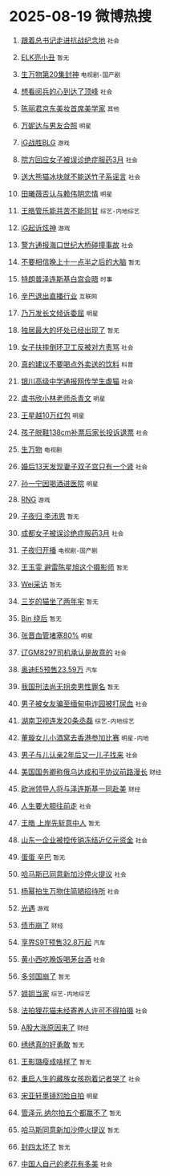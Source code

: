 # 2025-08-19 微博热搜 
1. [跟着总书记走进抗战纪念地](https://m.weibo.cn/search?containerid=100103type%3D1%26t%3D10%26q%3D%23%E8%B7%9F%E7%9D%80%E6%80%BB%E4%B9%A6%E8%AE%B0%E8%B5%B0%E8%BF%9B%E6%8A%97%E6%88%98%E7%BA%AA%E5%BF%B5%E5%9C%B0%23&stream_entry_id=51&isnewpage=1&extparam=seat%3D1%26pos%3D0%26cate%3D10103%26filter_type%3Drealtimehot%26stream_entry_id%3D51%26c_type%3D51%26q%3D%2523%25E8%25B7%259F%25E7%259D%2580%25E6%2580%25BB%25E4%25B9%25A6%25E8%25AE%25B0%25E8%25B5%25B0%25E8%25BF%259B%25E6%258A%2597%25E6%2588%2598%25E7%25BA%25AA%25E5%25BF%25B5%25E5%259C%25B0%2523%26dgr%3D0%26display_time%3D1755542502%26pre_seqid%3D175554250243892506174146) `社会` 

2. [ELK亮小丑](https://m.weibo.cn/search?containerid=100103type%3D1%26t%3D10%26q%3DELK%E4%BA%AE%E5%B0%8F%E4%B8%91&stream_entry_id=31&isnewpage=1&extparam=seat%3D1%26pos%3D0%26flag%3D0%26filter_type%3Drealtimehot%26c_type%3D31%26cate%3D5001%26lcate%3D5001%26band_rank%3D1%26stream_entry_id%3D31%26realpos%3D1%26q%3DELK%25E4%25BA%25AE%25E5%25B0%258F%25E4%25B8%2591%26dgr%3D0%26display_time%3D1755542502%26pre_seqid%3D175554250243892506174146) `暂无` 

3. [生万物第20集封神](https://m.weibo.cn/search?containerid=100103type%3D1%26t%3D10%26q%3D%23%E7%94%9F%E4%B8%87%E7%89%A9%E7%AC%AC20%E9%9B%86%E5%B0%81%E7%A5%9E%23&stream_entry_id=31&isnewpage=1&extparam=seat%3D1%26pos%3D1%26flag%3D0%26filter_type%3Drealtimehot%26c_type%3D31%26cate%3D5001%26lcate%3D5001%26band_rank%3D2%26stream_entry_id%3D31%26realpos%3D2%26q%3D%2523%25E7%2594%259F%25E4%25B8%2587%25E7%2589%25A9%25E7%25AC%25AC20%25E9%259B%2586%25E5%25B0%2581%25E7%25A5%259E%2523%26dgr%3D0%26display_time%3D1755542502%26pre_seqid%3D175554250243892506174146) `电视剧-国产剧` 

4. [想看阅兵的心到达了顶峰](https://m.weibo.cn/search?containerid=100103type%3D1%26t%3D10%26q%3D%23%E6%83%B3%E7%9C%8B%E9%98%85%E5%85%B5%E7%9A%84%E5%BF%83%E5%88%B0%E8%BE%BE%E4%BA%86%E9%A1%B6%E5%B3%B0%23&stream_entry_id=31&isnewpage=1&extparam=seat%3D1%26pos%3D2%26flag%3D0%26filter_type%3Drealtimehot%26c_type%3D31%26cate%3D5001%26lcate%3D5001%26band_rank%3D3%26stream_entry_id%3D31%26realpos%3D3%26q%3D%2523%25E6%2583%25B3%25E7%259C%258B%25E9%2598%2585%25E5%2585%25B5%25E7%259A%2584%25E5%25BF%2583%25E5%2588%25B0%25E8%25BE%25BE%25E4%25BA%2586%25E9%25A1%25B6%25E5%25B3%25B0%2523%26dgr%3D0%26display_time%3D1755542502%26pre_seqid%3D175554250243892506174146) `社会` 

5. [陈丽君京东美妆首席美学家](https://m.weibo.cn/search?containerid=100103type%3D1%26t%3D10%26q%3D%23%E9%99%88%E4%B8%BD%E5%90%9B%E4%BA%AC%E4%B8%9C%E7%BE%8E%E5%A6%86%E9%A6%96%E5%B8%AD%E7%BE%8E%E5%AD%A6%E5%AE%B6%23&stream_entry_id=31&isnewpage=1&extparam=seat%3D1%26pos%3D3%26band_rank%3D4%26filter_type%3Drealtimehot%26c_type%3D31%26cate%3D5001%26lcate%3D5001%26adid%3D297345%26is_ad_pos%3D1%26stream_entry_id%3D31%26topic_ad%3D1%26q%3D%2523%25E9%2599%2588%25E4%25B8%25BD%25E5%2590%259B%25E4%25BA%25AC%25E4%25B8%259C%25E7%25BE%258E%25E5%25A6%2586%25E9%25A6%2596%25E5%25B8%25AD%25E7%25BE%258E%25E5%25AD%25A6%25E5%25AE%25B6%2523%26dgr%3D0%26display_time%3D1755542502%26pre_seqid%3D175554250243892506174146) `其他` 

6. [万妮达与男友合照](https://m.weibo.cn/search?containerid=100103type%3D1%26t%3D10%26q%3D%23%E4%B8%87%E5%A6%AE%E8%BE%BE%E4%B8%8E%E7%94%B7%E5%8F%8B%E5%90%88%E7%85%A7%23&stream_entry_id=31&isnewpage=1&extparam=seat%3D1%26pos%3D4%26flag%3D2%26filter_type%3Drealtimehot%26c_type%3D31%26cate%3D5001%26lcate%3D5001%26band_rank%3D4%26stream_entry_id%3D31%26realpos%3D4%26q%3D%2523%25E4%25B8%2587%25E5%25A6%25AE%25E8%25BE%25BE%25E4%25B8%258E%25E7%2594%25B7%25E5%258F%258B%25E5%2590%2588%25E7%2585%25A7%2523%26dgr%3D0%26display_time%3D1755542502%26pre_seqid%3D175554250243892506174146) `明星` 

7. [iG战胜BLG](https://m.weibo.cn/search?containerid=100103type%3D1%26t%3D10%26q%3DiG%E6%88%98%E8%83%9CBLG&stream_entry_id=31&isnewpage=1&extparam=seat%3D1%26pos%3D5%26flag%3D0%26filter_type%3Drealtimehot%26c_type%3D31%26cate%3D5001%26lcate%3D5001%26band_rank%3D5%26stream_entry_id%3D31%26realpos%3D5%26q%3DiG%25E6%2588%2598%25E8%2583%259CBLG%26dgr%3D0%26display_time%3D1755542502%26pre_seqid%3D175554250243892506174146) `游戏` 

8. [院方回应女子被误诊绝症服药3月](https://m.weibo.cn/search?containerid=100103type%3D1%26t%3D10%26q%3D%23%E9%99%A2%E6%96%B9%E5%9B%9E%E5%BA%94%E5%A5%B3%E5%AD%90%E8%A2%AB%E8%AF%AF%E8%AF%8A%E7%BB%9D%E7%97%87%E6%9C%8D%E8%8D%AF3%E6%9C%88%23&stream_entry_id=31&isnewpage=1&extparam=seat%3D1%26pos%3D6%26flag%3D0%26filter_type%3Drealtimehot%26c_type%3D31%26cate%3D5001%26lcate%3D5001%26band_rank%3D6%26stream_entry_id%3D31%26realpos%3D6%26q%3D%2523%25E9%2599%25A2%25E6%2596%25B9%25E5%259B%259E%25E5%25BA%2594%25E5%25A5%25B3%25E5%25AD%2590%25E8%25A2%25AB%25E8%25AF%25AF%25E8%25AF%258A%25E7%25BB%259D%25E7%2597%2587%25E6%259C%258D%25E8%258D%25AF3%25E6%259C%2588%2523%26dgr%3D0%26display_time%3D1755542502%26pre_seqid%3D175554250243892506174146) `社会` 

9. [送大熊猫冰块就不能送竹子系谣言](https://m.weibo.cn/search?containerid=100103type%3D1%26t%3D10%26q%3D%23%E9%80%81%E5%A4%A7%E7%86%8A%E7%8C%AB%E5%86%B0%E5%9D%97%E5%B0%B1%E4%B8%8D%E8%83%BD%E9%80%81%E7%AB%B9%E5%AD%90%E7%B3%BB%E8%B0%A3%E8%A8%80%23&stream_entry_id=31&isnewpage=1&extparam=seat%3D1%26pos%3D7%26band_rank%3D7%26filter_type%3Drealtimehot%26is_ad_pos%3D1%26cate%3D5001%26lcate%3D5001%26c_type%3D31%26stream_entry_id%3D31%26adid%3D297312%26q%3D%2523%25E9%2580%2581%25E5%25A4%25A7%25E7%2586%258A%25E7%258C%25AB%25E5%2586%25B0%25E5%259D%2597%25E5%25B0%25B1%25E4%25B8%258D%25E8%2583%25BD%25E9%2580%2581%25E7%25AB%25B9%25E5%25AD%2590%25E7%25B3%25BB%25E8%25B0%25A3%25E8%25A8%2580%2523%26dgr%3D0%26display_time%3D1755542502%26pre_seqid%3D175554250243892506174146) `社会` 

10. [田曦薇否认与赖伟明恋情](https://m.weibo.cn/search?containerid=100103type%3D1%26t%3D10%26q%3D%23%E7%94%B0%E6%9B%A6%E8%96%87%E5%90%A6%E8%AE%A4%E4%B8%8E%E8%B5%96%E4%BC%9F%E6%98%8E%E6%81%8B%E6%83%85%23&stream_entry_id=31&isnewpage=1&extparam=seat%3D1%26pos%3D8%26flag%3D2%26filter_type%3Drealtimehot%26c_type%3D31%26cate%3D5001%26lcate%3D5001%26band_rank%3D7%26stream_entry_id%3D31%26realpos%3D7%26q%3D%2523%25E7%2594%25B0%25E6%259B%25A6%25E8%2596%2587%25E5%2590%25A6%25E8%25AE%25A4%25E4%25B8%258E%25E8%25B5%2596%25E4%25BC%259F%25E6%2598%258E%25E6%2581%258B%25E6%2583%2585%2523%26dgr%3D0%26display_time%3D1755542502%26pre_seqid%3D175554250243892506174146) `明星` 

11. [王皓管乐能共苦不能同甘](https://m.weibo.cn/search?containerid=100103type%3D1%26t%3D10%26q%3D%23%E7%8E%8B%E7%9A%93%E7%AE%A1%E4%B9%90%E8%83%BD%E5%85%B1%E8%8B%A6%E4%B8%8D%E8%83%BD%E5%90%8C%E7%94%98%23&stream_entry_id=31&isnewpage=1&extparam=seat%3D1%26pos%3D9%26flag%3D0%26filter_type%3Drealtimehot%26c_type%3D31%26cate%3D5001%26lcate%3D5001%26band_rank%3D8%26stream_entry_id%3D31%26realpos%3D8%26q%3D%2523%25E7%258E%258B%25E7%259A%2593%25E7%25AE%25A1%25E4%25B9%2590%25E8%2583%25BD%25E5%2585%25B1%25E8%258B%25A6%25E4%25B8%258D%25E8%2583%25BD%25E5%2590%258C%25E7%2594%2598%2523%26dgr%3D0%26display_time%3D1755542502%26pre_seqid%3D175554250243892506174146) `综艺-内地综艺` 

12. [iG起诉炫神](https://m.weibo.cn/search?containerid=100103type%3D1%26t%3D10%26q%3D%23iG%E8%B5%B7%E8%AF%89%E7%82%AB%E7%A5%9E%23&stream_entry_id=31&isnewpage=1&extparam=seat%3D1%26pos%3D10%26flag%3D0%26filter_type%3Drealtimehot%26c_type%3D31%26cate%3D5001%26lcate%3D5001%26band_rank%3D9%26stream_entry_id%3D31%26realpos%3D9%26q%3D%2523iG%25E8%25B5%25B7%25E8%25AF%2589%25E7%2582%25AB%25E7%25A5%259E%2523%26dgr%3D0%26display_time%3D1755542502%26pre_seqid%3D175554250243892506174146) `游戏` 

13. [警方通报海口世纪大桥碰撞事故](https://m.weibo.cn/search?containerid=100103type%3D1%26t%3D10%26q%3D%23%E8%AD%A6%E6%96%B9%E9%80%9A%E6%8A%A5%E6%B5%B7%E5%8F%A3%E4%B8%96%E7%BA%AA%E5%A4%A7%E6%A1%A5%E7%A2%B0%E6%92%9E%E4%BA%8B%E6%95%85%23&stream_entry_id=31&isnewpage=1&extparam=seat%3D1%26pos%3D11%26flag%3D0%26filter_type%3Drealtimehot%26c_type%3D31%26cate%3D5001%26lcate%3D5001%26band_rank%3D10%26stream_entry_id%3D31%26realpos%3D10%26q%3D%2523%25E8%25AD%25A6%25E6%2596%25B9%25E9%2580%259A%25E6%258A%25A5%25E6%25B5%25B7%25E5%258F%25A3%25E4%25B8%2596%25E7%25BA%25AA%25E5%25A4%25A7%25E6%25A1%25A5%25E7%25A2%25B0%25E6%2592%259E%25E4%25BA%258B%25E6%2595%2585%2523%26dgr%3D0%26display_time%3D1755542502%26pre_seqid%3D175554250243892506174146) `社会` 

14. [不要相信晚上十一点半之后的大脑](https://m.weibo.cn/search?containerid=100103type%3D1%26t%3D10%26q%3D%E4%B8%8D%E8%A6%81%E7%9B%B8%E4%BF%A1%E6%99%9A%E4%B8%8A%E5%8D%81%E4%B8%80%E7%82%B9%E5%8D%8A%E4%B9%8B%E5%90%8E%E7%9A%84%E5%A4%A7%E8%84%91&stream_entry_id=31&isnewpage=1&extparam=seat%3D1%26pos%3D12%26flag%3D1%26filter_type%3Drealtimehot%26c_type%3D31%26cate%3D5001%26lcate%3D5001%26band_rank%3D11%26stream_entry_id%3D31%26realpos%3D11%26q%3D%25E4%25B8%258D%25E8%25A6%2581%25E7%259B%25B8%25E4%25BF%25A1%25E6%2599%259A%25E4%25B8%258A%25E5%258D%2581%25E4%25B8%2580%25E7%2582%25B9%25E5%258D%258A%25E4%25B9%258B%25E5%2590%258E%25E7%259A%2584%25E5%25A4%25A7%25E8%2584%2591%26dgr%3D0%26display_time%3D1755542502%26pre_seqid%3D175554250243892506174146) `暂无` 

15. [特朗普泽连斯基白宫会晤](https://m.weibo.cn/search?containerid=100103type%3D1%26t%3D10%26q%3D%23%E7%89%B9%E6%9C%97%E6%99%AE%E6%B3%BD%E8%BF%9E%E6%96%AF%E5%9F%BA%E7%99%BD%E5%AE%AB%E4%BC%9A%E6%99%A4%23&stream_entry_id=31&isnewpage=1&extparam=seat%3D1%26pos%3D13%26flag%3D1%26filter_type%3Drealtimehot%26c_type%3D31%26cate%3D5001%26lcate%3D5001%26band_rank%3D12%26stream_entry_id%3D31%26realpos%3D12%26q%3D%2523%25E7%2589%25B9%25E6%259C%2597%25E6%2599%25AE%25E6%25B3%25BD%25E8%25BF%259E%25E6%2596%25AF%25E5%259F%25BA%25E7%2599%25BD%25E5%25AE%25AB%25E4%25BC%259A%25E6%2599%25A4%2523%26dgr%3D0%26display_time%3D1755542502%26pre_seqid%3D175554250243892506174146) `时事` 

16. [辛巴退出直播行业](https://m.weibo.cn/search?containerid=100103type%3D1%26t%3D10%26q%3D%23%E8%BE%9B%E5%B7%B4%E9%80%80%E5%87%BA%E7%9B%B4%E6%92%AD%E8%A1%8C%E4%B8%9A%23&stream_entry_id=31&isnewpage=1&extparam=seat%3D1%26pos%3D14%26flag%3D0%26filter_type%3Drealtimehot%26c_type%3D31%26cate%3D5001%26lcate%3D5001%26band_rank%3D13%26stream_entry_id%3D31%26realpos%3D13%26q%3D%2523%25E8%25BE%259B%25E5%25B7%25B4%25E9%2580%2580%25E5%2587%25BA%25E7%259B%25B4%25E6%2592%25AD%25E8%25A1%258C%25E4%25B8%259A%2523%26dgr%3D0%26display_time%3D1755542502%26pre_seqid%3D175554250243892506174146) `互联网` 

17. [乃万发长文倾诉委屈](https://m.weibo.cn/search?containerid=100103type%3D1%26t%3D10%26q%3D%23%E4%B9%83%E4%B8%87%E5%8F%91%E9%95%BF%E6%96%87%E5%80%BE%E8%AF%89%E5%A7%94%E5%B1%88%23&stream_entry_id=31&isnewpage=1&extparam=seat%3D1%26pos%3D15%26flag%3D0%26filter_type%3Drealtimehot%26c_type%3D31%26cate%3D5001%26lcate%3D5001%26band_rank%3D14%26stream_entry_id%3D31%26realpos%3D14%26q%3D%2523%25E4%25B9%2583%25E4%25B8%2587%25E5%258F%2591%25E9%2595%25BF%25E6%2596%2587%25E5%2580%25BE%25E8%25AF%2589%25E5%25A7%2594%25E5%25B1%2588%2523%26dgr%3D0%26display_time%3D1755542502%26pre_seqid%3D175554250243892506174146) `明星` 

18. [独居最大的坏处已经出现了](https://m.weibo.cn/search?containerid=100103type%3D1%26t%3D10%26q%3D%E7%8B%AC%E5%B1%85%E6%9C%80%E5%A4%A7%E7%9A%84%E5%9D%8F%E5%A4%84%E5%B7%B2%E7%BB%8F%E5%87%BA%E7%8E%B0%E4%BA%86&stream_entry_id=31&isnewpage=1&extparam=seat%3D1%26pos%3D16%26flag%3D0%26filter_type%3Drealtimehot%26c_type%3D31%26cate%3D5001%26lcate%3D5001%26band_rank%3D15%26stream_entry_id%3D31%26realpos%3D15%26q%3D%25E7%258B%25AC%25E5%25B1%2585%25E6%259C%2580%25E5%25A4%25A7%25E7%259A%2584%25E5%259D%258F%25E5%25A4%2584%25E5%25B7%25B2%25E7%25BB%258F%25E5%2587%25BA%25E7%258E%25B0%25E4%25BA%2586%26dgr%3D0%26display_time%3D1755542502%26pre_seqid%3D175554250243892506174146) `暂无` 

19. [女子扶摔倒环卫工反被对方责骂](https://m.weibo.cn/search?containerid=100103type%3D1%26t%3D10%26q%3D%23%E5%A5%B3%E5%AD%90%E6%89%B6%E6%91%94%E5%80%92%E7%8E%AF%E5%8D%AB%E5%B7%A5%E5%8F%8D%E8%A2%AB%E5%AF%B9%E6%96%B9%E8%B4%A3%E9%AA%82%23&stream_entry_id=31&isnewpage=1&extparam=seat%3D1%26pos%3D17%26flag%3D0%26filter_type%3Drealtimehot%26c_type%3D31%26cate%3D5001%26lcate%3D5001%26band_rank%3D16%26stream_entry_id%3D31%26realpos%3D16%26q%3D%2523%25E5%25A5%25B3%25E5%25AD%2590%25E6%2589%25B6%25E6%2591%2594%25E5%2580%2592%25E7%258E%25AF%25E5%258D%25AB%25E5%25B7%25A5%25E5%258F%258D%25E8%25A2%25AB%25E5%25AF%25B9%25E6%2596%25B9%25E8%25B4%25A3%25E9%25AA%2582%2523%26dgr%3D0%26display_time%3D1755542502%26pre_seqid%3D175554250243892506174146) `社会` 

20. [真的建议不要喝点外卖送的饮料](https://m.weibo.cn/search?containerid=100103type%3D1%26t%3D10%26q%3D%E7%9C%9F%E7%9A%84%E5%BB%BA%E8%AE%AE%E4%B8%8D%E8%A6%81%E5%96%9D%E7%82%B9%E5%A4%96%E5%8D%96%E9%80%81%E7%9A%84%E9%A5%AE%E6%96%99&stream_entry_id=31&isnewpage=1&extparam=seat%3D1%26pos%3D18%26flag%3D0%26filter_type%3Drealtimehot%26c_type%3D31%26cate%3D5001%26lcate%3D5001%26band_rank%3D17%26stream_entry_id%3D31%26realpos%3D17%26q%3D%25E7%259C%259F%25E7%259A%2584%25E5%25BB%25BA%25E8%25AE%25AE%25E4%25B8%258D%25E8%25A6%2581%25E5%2596%259D%25E7%2582%25B9%25E5%25A4%2596%25E5%258D%2596%25E9%2580%2581%25E7%259A%2584%25E9%25A5%25AE%25E6%2596%2599%26dgr%3D0%26display_time%3D1755542502%26pre_seqid%3D175554250243892506174146) `科普` 

21. [银川高级中学通报网传学生虐猫](https://m.weibo.cn/search?containerid=100103type%3D1%26t%3D10%26q%3D%23%E9%93%B6%E5%B7%9D%E9%AB%98%E7%BA%A7%E4%B8%AD%E5%AD%A6%E9%80%9A%E6%8A%A5%E7%BD%91%E4%BC%A0%E5%AD%A6%E7%94%9F%E8%99%90%E7%8C%AB%23&stream_entry_id=31&isnewpage=1&extparam=seat%3D1%26pos%3D19%26flag%3D0%26filter_type%3Drealtimehot%26c_type%3D31%26cate%3D5001%26lcate%3D5001%26band_rank%3D18%26stream_entry_id%3D31%26realpos%3D18%26q%3D%2523%25E9%2593%25B6%25E5%25B7%259D%25E9%25AB%2598%25E7%25BA%25A7%25E4%25B8%25AD%25E5%25AD%25A6%25E9%2580%259A%25E6%258A%25A5%25E7%25BD%2591%25E4%25BC%25A0%25E5%25AD%25A6%25E7%2594%259F%25E8%2599%2590%25E7%258C%25AB%2523%26dgr%3D0%26display_time%3D1755542502%26pre_seqid%3D175554250243892506174146) `社会` 

22. [虞书欣小林老师杀青文](https://m.weibo.cn/search?containerid=100103type%3D1%26t%3D10%26q%3D%23%E8%99%9E%E4%B9%A6%E6%AC%A3%E5%B0%8F%E6%9E%97%E8%80%81%E5%B8%88%E6%9D%80%E9%9D%92%E6%96%87%23&stream_entry_id=31&isnewpage=1&extparam=seat%3D1%26pos%3D20%26flag%3D0%26filter_type%3Drealtimehot%26c_type%3D31%26cate%3D5001%26lcate%3D5001%26band_rank%3D19%26stream_entry_id%3D31%26realpos%3D19%26q%3D%2523%25E8%2599%259E%25E4%25B9%25A6%25E6%25AC%25A3%25E5%25B0%258F%25E6%259E%2597%25E8%2580%2581%25E5%25B8%2588%25E6%259D%2580%25E9%259D%2592%25E6%2596%2587%2523%26dgr%3D0%26display_time%3D1755542502%26pre_seqid%3D175554250243892506174146) `明星` 

23. [王星越10万红包](https://m.weibo.cn/search?containerid=100103type%3D1%26t%3D10%26q%3D%23%E7%8E%8B%E6%98%9F%E8%B6%8A10%E4%B8%87%E7%BA%A2%E5%8C%85%23&stream_entry_id=31&isnewpage=1&extparam=seat%3D1%26pos%3D21%26flag%3D0%26filter_type%3Drealtimehot%26c_type%3D31%26cate%3D5001%26lcate%3D5001%26band_rank%3D20%26stream_entry_id%3D31%26realpos%3D20%26q%3D%2523%25E7%258E%258B%25E6%2598%259F%25E8%25B6%258A10%25E4%25B8%2587%25E7%25BA%25A2%25E5%258C%2585%2523%26dgr%3D0%26display_time%3D1755542502%26pre_seqid%3D175554250243892506174146) `明星` 

24. [孩子脱鞋138cm补票后家长投诉退票](https://m.weibo.cn/search?containerid=100103type%3D1%26t%3D10%26q%3D%23%E5%AD%A9%E5%AD%90%E8%84%B1%E9%9E%8B138cm%E8%A1%A5%E7%A5%A8%E5%90%8E%E5%AE%B6%E9%95%BF%E6%8A%95%E8%AF%89%E9%80%80%E7%A5%A8%23&stream_entry_id=31&isnewpage=1&extparam=seat%3D1%26pos%3D22%26flag%3D0%26filter_type%3Drealtimehot%26c_type%3D31%26cate%3D5001%26lcate%3D5001%26band_rank%3D21%26stream_entry_id%3D31%26realpos%3D21%26q%3D%2523%25E5%25AD%25A9%25E5%25AD%2590%25E8%2584%25B1%25E9%259E%258B138cm%25E8%25A1%25A5%25E7%25A5%25A8%25E5%2590%258E%25E5%25AE%25B6%25E9%2595%25BF%25E6%258A%2595%25E8%25AF%2589%25E9%2580%2580%25E7%25A5%25A8%2523%26dgr%3D0%26display_time%3D1755542502%26pre_seqid%3D175554250243892506174146) `社会` 

25. [生万物](https://m.weibo.cn/search?containerid=100103type%3D1%26t%3D10%26q%3D%E7%94%9F%E4%B8%87%E7%89%A9&stream_entry_id=31&isnewpage=1&extparam=seat%3D1%26pos%3D23%26flag%3D0%26filter_type%3Drealtimehot%26c_type%3D31%26cate%3D5001%26lcate%3D5001%26band_rank%3D22%26stream_entry_id%3D31%26realpos%3D22%26q%3D%25E7%2594%259F%25E4%25B8%2587%25E7%2589%25A9%26dgr%3D0%26display_time%3D1755542502%26pre_seqid%3D175554250243892506174146) `电视剧` 

26. [婚后13天发现妻子双子宫只有一个肾](https://m.weibo.cn/search?containerid=100103type%3D1%26t%3D10%26q%3D%23%E5%A9%9A%E5%90%8E13%E5%A4%A9%E5%8F%91%E7%8E%B0%E5%A6%BB%E5%AD%90%E5%8F%8C%E5%AD%90%E5%AE%AB%E5%8F%AA%E6%9C%89%E4%B8%80%E4%B8%AA%E8%82%BE%23&stream_entry_id=31&isnewpage=1&extparam=seat%3D1%26pos%3D24%26flag%3D0%26filter_type%3Drealtimehot%26c_type%3D31%26cate%3D5001%26lcate%3D5001%26band_rank%3D23%26stream_entry_id%3D31%26realpos%3D23%26q%3D%2523%25E5%25A9%259A%25E5%2590%258E13%25E5%25A4%25A9%25E5%258F%2591%25E7%258E%25B0%25E5%25A6%25BB%25E5%25AD%2590%25E5%258F%258C%25E5%25AD%2590%25E5%25AE%25AB%25E5%258F%25AA%25E6%259C%2589%25E4%25B8%2580%25E4%25B8%25AA%25E8%2582%25BE%2523%26dgr%3D0%26display_time%3D1755542502%26pre_seqid%3D175554250243892506174146) `社会` 

27. [孙一宁因喝酒进医院](https://m.weibo.cn/search?containerid=100103type%3D1%26t%3D10%26q%3D%23%E5%AD%99%E4%B8%80%E5%AE%81%E5%9B%A0%E5%96%9D%E9%85%92%E8%BF%9B%E5%8C%BB%E9%99%A2%23&stream_entry_id=31&isnewpage=1&extparam=seat%3D1%26pos%3D25%26flag%3D0%26filter_type%3Drealtimehot%26c_type%3D31%26cate%3D5001%26lcate%3D5001%26band_rank%3D24%26stream_entry_id%3D31%26realpos%3D24%26q%3D%2523%25E5%25AD%2599%25E4%25B8%2580%25E5%25AE%2581%25E5%259B%25A0%25E5%2596%259D%25E9%2585%2592%25E8%25BF%259B%25E5%258C%25BB%25E9%2599%25A2%2523%26dgr%3D0%26display_time%3D1755542502%26pre_seqid%3D175554250243892506174146) `明星` 

28. [RNG](https://m.weibo.cn/search?containerid=100103type%3D1%26t%3D10%26q%3DRNG&stream_entry_id=31&isnewpage=1&extparam=seat%3D1%26pos%3D26%26flag%3D0%26filter_type%3Drealtimehot%26c_type%3D31%26cate%3D5001%26lcate%3D5001%26band_rank%3D25%26stream_entry_id%3D31%26realpos%3D25%26q%3DRNG%26dgr%3D0%26display_time%3D1755542502%26pre_seqid%3D175554250243892506174146) `游戏` 

29. [子夜归 李沛恩](https://m.weibo.cn/search?containerid=100103type%3D1%26t%3D10%26q%3D%E5%AD%90%E5%A4%9C%E5%BD%92+%E6%9D%8E%E6%B2%9B%E6%81%A9&stream_entry_id=31&isnewpage=1&extparam=seat%3D1%26pos%3D27%26flag%3D0%26filter_type%3Drealtimehot%26c_type%3D31%26cate%3D5001%26lcate%3D5001%26band_rank%3D26%26stream_entry_id%3D31%26realpos%3D26%26q%3D%25E5%25AD%2590%25E5%25A4%259C%25E5%25BD%2592%2520%25E6%259D%258E%25E6%25B2%259B%25E6%2581%25A9%26dgr%3D0%26display_time%3D1755542502%26pre_seqid%3D175554250243892506174146) `暂无` 

30. [成都女子被误诊绝症服药3月](https://m.weibo.cn/search?containerid=100103type%3D1%26t%3D10%26q%3D%23%E6%88%90%E9%83%BD%E5%A5%B3%E5%AD%90%E8%A2%AB%E8%AF%AF%E8%AF%8A%E7%BB%9D%E7%97%87%E6%9C%8D%E8%8D%AF3%E6%9C%88%23&stream_entry_id=31&isnewpage=1&extparam=seat%3D1%26pos%3D28%26flag%3D0%26filter_type%3Drealtimehot%26c_type%3D31%26cate%3D5001%26lcate%3D5001%26band_rank%3D27%26stream_entry_id%3D31%26realpos%3D27%26q%3D%2523%25E6%2588%2590%25E9%2583%25BD%25E5%25A5%25B3%25E5%25AD%2590%25E8%25A2%25AB%25E8%25AF%25AF%25E8%25AF%258A%25E7%25BB%259D%25E7%2597%2587%25E6%259C%258D%25E8%258D%25AF3%25E6%259C%2588%2523%26dgr%3D0%26display_time%3D1755542502%26pre_seqid%3D175554250243892506174146) `社会` 

31. [子夜归开播](https://m.weibo.cn/search?containerid=100103type%3D1%26t%3D10%26q%3D%23%E5%AD%90%E5%A4%9C%E5%BD%92%E5%BC%80%E6%92%AD%23&stream_entry_id=31&isnewpage=1&extparam=seat%3D1%26pos%3D29%26flag%3D0%26filter_type%3Drealtimehot%26c_type%3D31%26cate%3D5001%26lcate%3D5001%26band_rank%3D28%26stream_entry_id%3D31%26realpos%3D28%26q%3D%2523%25E5%25AD%2590%25E5%25A4%259C%25E5%25BD%2592%25E5%25BC%2580%25E6%2592%25AD%2523%26dgr%3D0%26display_time%3D1755542502%26pre_seqid%3D175554250243892506174146) `电视剧-国产剧` 

32. [王玉雯 避雷陈星旭这个摄影师](https://m.weibo.cn/search?containerid=100103type%3D1%26t%3D10%26q%3D%E7%8E%8B%E7%8E%89%E9%9B%AF+%E9%81%BF%E9%9B%B7%E9%99%88%E6%98%9F%E6%97%AD%E8%BF%99%E4%B8%AA%E6%91%84%E5%BD%B1%E5%B8%88&stream_entry_id=31&isnewpage=1&extparam=seat%3D1%26pos%3D30%26flag%3D0%26filter_type%3Drealtimehot%26c_type%3D31%26cate%3D5001%26lcate%3D5001%26band_rank%3D29%26stream_entry_id%3D31%26realpos%3D29%26q%3D%25E7%258E%258B%25E7%258E%2589%25E9%259B%25AF%2520%25E9%2581%25BF%25E9%259B%25B7%25E9%2599%2588%25E6%2598%259F%25E6%2597%25AD%25E8%25BF%2599%25E4%25B8%25AA%25E6%2591%2584%25E5%25BD%25B1%25E5%25B8%2588%26dgr%3D0%26display_time%3D1755542502%26pre_seqid%3D175554250243892506174146) `暂无` 

33. [Wei采访](https://m.weibo.cn/search?containerid=100103type%3D1%26t%3D10%26q%3DWei%E9%87%87%E8%AE%BF&stream_entry_id=31&isnewpage=1&extparam=seat%3D1%26pos%3D31%26flag%3D0%26filter_type%3Drealtimehot%26c_type%3D31%26cate%3D5001%26lcate%3D5001%26band_rank%3D30%26stream_entry_id%3D31%26realpos%3D30%26q%3DWei%25E9%2587%2587%25E8%25AE%25BF%26dgr%3D0%26display_time%3D1755542502%26pre_seqid%3D175554250243892506174146) `暂无` 

34. [三岁的猫坐了两年牢](https://m.weibo.cn/search?containerid=100103type%3D1%26t%3D10%26q%3D%E4%B8%89%E5%B2%81%E7%9A%84%E7%8C%AB%E5%9D%90%E4%BA%86%E4%B8%A4%E5%B9%B4%E7%89%A2&stream_entry_id=31&isnewpage=1&extparam=seat%3D1%26pos%3D32%26flag%3D0%26filter_type%3Drealtimehot%26c_type%3D31%26cate%3D5001%26lcate%3D5001%26band_rank%3D31%26stream_entry_id%3D31%26realpos%3D31%26q%3D%25E4%25B8%2589%25E5%25B2%2581%25E7%259A%2584%25E7%258C%25AB%25E5%259D%2590%25E4%25BA%2586%25E4%25B8%25A4%25E5%25B9%25B4%25E7%2589%25A2%26dgr%3D0%26display_time%3D1755542502%26pre_seqid%3D175554250243892506174146) `暂无` 

35. [Bin 绕后](https://m.weibo.cn/search?containerid=100103type%3D1%26t%3D10%26q%3DBin+%E7%BB%95%E5%90%8E&stream_entry_id=31&isnewpage=1&extparam=seat%3D1%26pos%3D33%26flag%3D0%26filter_type%3Drealtimehot%26c_type%3D31%26cate%3D5001%26lcate%3D5001%26band_rank%3D32%26stream_entry_id%3D31%26realpos%3D32%26q%3DBin%2520%25E7%25BB%2595%25E5%2590%258E%26dgr%3D0%26display_time%3D1755542502%26pre_seqid%3D175554250243892506174146) `暂无` 

36. [张晋血管堵塞80%](https://m.weibo.cn/search?containerid=100103type%3D1%26t%3D10%26q%3D%23%E5%BC%A0%E6%99%8B%E8%A1%80%E7%AE%A1%E5%A0%B5%E5%A1%9E80%25%23&stream_entry_id=31&isnewpage=1&extparam=seat%3D1%26pos%3D34%26flag%3D0%26filter_type%3Drealtimehot%26c_type%3D31%26cate%3D5001%26lcate%3D5001%26band_rank%3D33%26stream_entry_id%3D31%26realpos%3D33%26q%3D%2523%25E5%25BC%25A0%25E6%2599%258B%25E8%25A1%2580%25E7%25AE%25A1%25E5%25A0%25B5%25E5%25A1%259E80%2525%2523%26dgr%3D0%26display_time%3D1755542502%26pre_seqid%3D175554250243892506174146) `明星` 

37. [辽GM8297司机承认是故意的](https://m.weibo.cn/search?containerid=100103type%3D1%26t%3D10%26q%3D%23%E8%BE%BDGM8297%E5%8F%B8%E6%9C%BA%E6%89%BF%E8%AE%A4%E6%98%AF%E6%95%85%E6%84%8F%E7%9A%84%23&stream_entry_id=31&isnewpage=1&extparam=seat%3D1%26pos%3D35%26flag%3D32768%26filter_type%3Drealtimehot%26c_type%3D31%26cate%3D5001%26lcate%3D5001%26band_rank%3D34%26stream_entry_id%3D31%26realpos%3D34%26q%3D%2523%25E8%25BE%25BDGM8297%25E5%258F%25B8%25E6%259C%25BA%25E6%2589%25BF%25E8%25AE%25A4%25E6%2598%25AF%25E6%2595%2585%25E6%2584%258F%25E7%259A%2584%2523%26dgr%3D0%26display_time%3D1755542502%26pre_seqid%3D175554250243892506174146) `社会` 

38. [奥迪E5预售23.59万](https://m.weibo.cn/search?containerid=100103type%3D1%26t%3D10%26q%3D%23%E5%A5%A5%E8%BF%AAE5%E9%A2%84%E5%94%AE23.59%E4%B8%87%23&stream_entry_id=31&isnewpage=1&extparam=seat%3D1%26pos%3D36%26flag%3D0%26filter_type%3Drealtimehot%26c_type%3D31%26cate%3D5001%26lcate%3D5001%26band_rank%3D35%26stream_entry_id%3D31%26realpos%3D35%26q%3D%2523%25E5%25A5%25A5%25E8%25BF%25AAE5%25E9%25A2%2584%25E5%2594%25AE23.59%25E4%25B8%2587%2523%26dgr%3D0%26display_time%3D1755542502%26pre_seqid%3D175554250243892506174146) `汽车` 

39. [我国刑法尚无拐卖男性罪名](https://m.weibo.cn/search?containerid=100103type%3D1%26t%3D10%26q%3D%23%E6%88%91%E5%9B%BD%E5%88%91%E6%B3%95%E5%B0%9A%E6%97%A0%E6%8B%90%E5%8D%96%E7%94%B7%E6%80%A7%E7%BD%AA%E5%90%8D%23&stream_entry_id=31&isnewpage=1&extparam=seat%3D1%26pos%3D37%26flag%3D0%26filter_type%3Drealtimehot%26c_type%3D31%26cate%3D5001%26lcate%3D5001%26band_rank%3D36%26stream_entry_id%3D31%26realpos%3D36%26q%3D%2523%25E6%2588%2591%25E5%259B%25BD%25E5%2588%2591%25E6%25B3%2595%25E5%25B0%259A%25E6%2597%25A0%25E6%258B%2590%25E5%258D%2596%25E7%2594%25B7%25E6%2580%25A7%25E7%25BD%25AA%25E5%2590%258D%2523%26dgr%3D0%26display_time%3D1755542502%26pre_seqid%3D175554250243892506174146) `暂无` 

40. [男子被女友骗至缅甸电诈园被打尿血](https://m.weibo.cn/search?containerid=100103type%3D1%26t%3D10%26q%3D%23%E7%94%B7%E5%AD%90%E8%A2%AB%E5%A5%B3%E5%8F%8B%E9%AA%97%E8%87%B3%E7%BC%85%E7%94%B8%E7%94%B5%E8%AF%88%E5%9B%AD%E8%A2%AB%E6%89%93%E5%B0%BF%E8%A1%80%23&stream_entry_id=31&isnewpage=1&extparam=seat%3D1%26pos%3D38%26flag%3D0%26filter_type%3Drealtimehot%26c_type%3D31%26cate%3D5001%26lcate%3D5001%26band_rank%3D37%26stream_entry_id%3D31%26realpos%3D37%26q%3D%2523%25E7%2594%25B7%25E5%25AD%2590%25E8%25A2%25AB%25E5%25A5%25B3%25E5%258F%258B%25E9%25AA%2597%25E8%2587%25B3%25E7%25BC%2585%25E7%2594%25B8%25E7%2594%25B5%25E8%25AF%2588%25E5%259B%25AD%25E8%25A2%25AB%25E6%2589%2593%25E5%25B0%25BF%25E8%25A1%2580%2523%26dgr%3D0%26display_time%3D1755542502%26pre_seqid%3D175554250243892506174146) `社会` 

41. [湖南卫视连发20条丞磊](https://m.weibo.cn/search?containerid=100103type%3D1%26t%3D10%26q%3D%23%E6%B9%96%E5%8D%97%E5%8D%AB%E8%A7%86%E8%BF%9E%E5%8F%9120%E6%9D%A1%E4%B8%9E%E7%A3%8A%23&stream_entry_id=31&isnewpage=1&extparam=seat%3D1%26pos%3D39%26flag%3D1%26filter_type%3Drealtimehot%26c_type%3D31%26cate%3D5001%26lcate%3D5001%26band_rank%3D38%26stream_entry_id%3D31%26realpos%3D38%26q%3D%2523%25E6%25B9%2596%25E5%258D%2597%25E5%258D%25AB%25E8%25A7%2586%25E8%25BF%259E%25E5%258F%259120%25E6%259D%25A1%25E4%25B8%259E%25E7%25A3%258A%2523%26dgr%3D0%26display_time%3D1755542502%26pre_seqid%3D175554250243892506174146) `综艺-内地综艺` 

42. [董璇女儿小酒窝去香港参加比赛](https://m.weibo.cn/search?containerid=100103type%3D1%26t%3D10%26q%3D%23%E8%91%A3%E7%92%87%E5%A5%B3%E5%84%BF%E5%B0%8F%E9%85%92%E7%AA%9D%E5%8E%BB%E9%A6%99%E6%B8%AF%E5%8F%82%E5%8A%A0%E6%AF%94%E8%B5%9B%23&stream_entry_id=31&isnewpage=1&extparam=seat%3D1%26pos%3D40%26flag%3D0%26filter_type%3Drealtimehot%26c_type%3D31%26cate%3D5001%26lcate%3D5001%26band_rank%3D39%26stream_entry_id%3D31%26realpos%3D39%26q%3D%2523%25E8%2591%25A3%25E7%2592%2587%25E5%25A5%25B3%25E5%2584%25BF%25E5%25B0%258F%25E9%2585%2592%25E7%25AA%259D%25E5%258E%25BB%25E9%25A6%2599%25E6%25B8%25AF%25E5%258F%2582%25E5%258A%25A0%25E6%25AF%2594%25E8%25B5%259B%2523%26dgr%3D0%26display_time%3D1755542502%26pre_seqid%3D175554250243892506174146) `明星-内地` 

43. [男子与儿认亲2年后又一儿子找来](https://m.weibo.cn/search?containerid=100103type%3D1%26t%3D10%26q%3D%23%E7%94%B7%E5%AD%90%E4%B8%8E%E5%84%BF%E8%AE%A4%E4%BA%B22%E5%B9%B4%E5%90%8E%E5%8F%88%E4%B8%80%E5%84%BF%E5%AD%90%E6%89%BE%E6%9D%A5%23&stream_entry_id=31&isnewpage=1&extparam=seat%3D1%26pos%3D41%26flag%3D0%26filter_type%3Drealtimehot%26c_type%3D31%26cate%3D5001%26lcate%3D5001%26band_rank%3D40%26stream_entry_id%3D31%26realpos%3D40%26q%3D%2523%25E7%2594%25B7%25E5%25AD%2590%25E4%25B8%258E%25E5%2584%25BF%25E8%25AE%25A4%25E4%25BA%25B22%25E5%25B9%25B4%25E5%2590%258E%25E5%258F%2588%25E4%25B8%2580%25E5%2584%25BF%25E5%25AD%2590%25E6%2589%25BE%25E6%259D%25A5%2523%26dgr%3D0%26display_time%3D1755542502%26pre_seqid%3D175554250243892506174146) `社会` 

44. [美国国务卿称俄乌达成和平协议前路漫长](https://m.weibo.cn/search?containerid=100103type%3D1%26t%3D10%26q%3D%23%E7%BE%8E%E5%9B%BD%E5%9B%BD%E5%8A%A1%E5%8D%BF%E7%A7%B0%E4%BF%84%E4%B9%8C%E8%BE%BE%E6%88%90%E5%92%8C%E5%B9%B3%E5%8D%8F%E8%AE%AE%E5%89%8D%E8%B7%AF%E6%BC%AB%E9%95%BF%23&stream_entry_id=31&isnewpage=1&extparam=seat%3D1%26pos%3D42%26flag%3D1%26filter_type%3Drealtimehot%26c_type%3D31%26cate%3D5001%26lcate%3D5001%26band_rank%3D41%26stream_entry_id%3D31%26realpos%3D41%26q%3D%2523%25E7%25BE%258E%25E5%259B%25BD%25E5%259B%25BD%25E5%258A%25A1%25E5%258D%25BF%25E7%25A7%25B0%25E4%25BF%2584%25E4%25B9%258C%25E8%25BE%25BE%25E6%2588%2590%25E5%2592%258C%25E5%25B9%25B3%25E5%258D%258F%25E8%25AE%25AE%25E5%2589%258D%25E8%25B7%25AF%25E6%25BC%25AB%25E9%2595%25BF%2523%26dgr%3D0%26display_time%3D1755542502%26pre_seqid%3D175554250243892506174146) `财经` 

45. [欧洲领导人将与泽连斯基一同赴美](https://m.weibo.cn/search?containerid=100103type%3D1%26t%3D10%26q%3D%23%E6%AC%A7%E6%B4%B2%E9%A2%86%E5%AF%BC%E4%BA%BA%E5%B0%86%E4%B8%8E%E6%B3%BD%E8%BF%9E%E6%96%AF%E5%9F%BA%E4%B8%80%E5%90%8C%E8%B5%B4%E7%BE%8E%23&stream_entry_id=31&isnewpage=1&extparam=seat%3D1%26pos%3D43%26flag%3D1%26filter_type%3Drealtimehot%26c_type%3D31%26cate%3D5001%26lcate%3D5001%26band_rank%3D42%26stream_entry_id%3D31%26realpos%3D42%26q%3D%2523%25E6%25AC%25A7%25E6%25B4%25B2%25E9%25A2%2586%25E5%25AF%25BC%25E4%25BA%25BA%25E5%25B0%2586%25E4%25B8%258E%25E6%25B3%25BD%25E8%25BF%259E%25E6%2596%25AF%25E5%259F%25BA%25E4%25B8%2580%25E5%2590%258C%25E8%25B5%25B4%25E7%25BE%258E%2523%26dgr%3D0%26display_time%3D1755542502%26pre_seqid%3D175554250243892506174146) `财经` 

46. [人生要大胆往前走](https://m.weibo.cn/search?containerid=100103type%3D1%26t%3D10%26q%3D%23%E4%BA%BA%E7%94%9F%E8%A6%81%E5%A4%A7%E8%83%86%E5%BE%80%E5%89%8D%E8%B5%B0%23&stream_entry_id=31&isnewpage=1&extparam=seat%3D1%26pos%3D44%26flag%3D0%26filter_type%3Drealtimehot%26c_type%3D31%26cate%3D5001%26lcate%3D5001%26band_rank%3D43%26stream_entry_id%3D31%26realpos%3D43%26q%3D%2523%25E4%25BA%25BA%25E7%2594%259F%25E8%25A6%2581%25E5%25A4%25A7%25E8%2583%2586%25E5%25BE%2580%25E5%2589%258D%25E8%25B5%25B0%2523%26dgr%3D0%26display_time%3D1755542502%26pre_seqid%3D175554250243892506174146) `社会` 

47. [王皓 上岸先斩意中人](https://m.weibo.cn/search?containerid=100103type%3D1%26t%3D10%26q%3D%E7%8E%8B%E7%9A%93+%E4%B8%8A%E5%B2%B8%E5%85%88%E6%96%A9%E6%84%8F%E4%B8%AD%E4%BA%BA&stream_entry_id=31&isnewpage=1&extparam=seat%3D1%26pos%3D45%26flag%3D0%26filter_type%3Drealtimehot%26c_type%3D31%26cate%3D5001%26lcate%3D5001%26band_rank%3D44%26stream_entry_id%3D31%26realpos%3D44%26q%3D%25E7%258E%258B%25E7%259A%2593%2520%25E4%25B8%258A%25E5%25B2%25B8%25E5%2585%2588%25E6%2596%25A9%25E6%2584%258F%25E4%25B8%25AD%25E4%25BA%25BA%26dgr%3D0%26display_time%3D1755542502%26pre_seqid%3D175554250243892506174146) `暂无` 

48. [山东一企业被控传销冻结近亿元资金](https://m.weibo.cn/search?containerid=100103type%3D1%26t%3D10%26q%3D%23%E5%B1%B1%E4%B8%9C%E4%B8%80%E4%BC%81%E4%B8%9A%E8%A2%AB%E6%8E%A7%E4%BC%A0%E9%94%80%E5%86%BB%E7%BB%93%E8%BF%91%E4%BA%BF%E5%85%83%E8%B5%84%E9%87%91%23&stream_entry_id=31&isnewpage=1&extparam=seat%3D1%26pos%3D46%26flag%3D0%26filter_type%3Drealtimehot%26c_type%3D31%26cate%3D5001%26lcate%3D5001%26band_rank%3D45%26stream_entry_id%3D31%26realpos%3D45%26q%3D%2523%25E5%25B1%25B1%25E4%25B8%259C%25E4%25B8%2580%25E4%25BC%2581%25E4%25B8%259A%25E8%25A2%25AB%25E6%258E%25A7%25E4%25BC%25A0%25E9%2594%2580%25E5%2586%25BB%25E7%25BB%2593%25E8%25BF%2591%25E4%25BA%25BF%25E5%2585%2583%25E8%25B5%2584%25E9%2587%2591%2523%26dgr%3D0%26display_time%3D1755542502%26pre_seqid%3D175554250243892506174146) `社会` 

49. [蛋蛋 辛巴](https://m.weibo.cn/search?containerid=100103type%3D1%26t%3D10%26q%3D%E8%9B%8B%E8%9B%8B+%E8%BE%9B%E5%B7%B4&stream_entry_id=31&isnewpage=1&extparam=seat%3D1%26pos%3D47%26flag%3D0%26filter_type%3Drealtimehot%26c_type%3D31%26cate%3D5001%26lcate%3D5001%26band_rank%3D46%26stream_entry_id%3D31%26realpos%3D46%26q%3D%25E8%259B%258B%25E8%259B%258B%2520%25E8%25BE%259B%25E5%25B7%25B4%26dgr%3D0%26display_time%3D1755542502%26pre_seqid%3D175554250243892506174146) `暂无` 

50. [哈马斯已同意新加沙停火提议](https://m.weibo.cn/search?containerid=100103type%3D1%26t%3D10%26q%3D%23%E5%93%88%E9%A9%AC%E6%96%AF%E5%B7%B2%E5%90%8C%E6%84%8F%E6%96%B0%E5%8A%A0%E6%B2%99%E5%81%9C%E7%81%AB%E6%8F%90%E8%AE%AE%23&stream_entry_id=31&isnewpage=1&extparam=seat%3D1%26pos%3D48%26flag%3D0%26filter_type%3Drealtimehot%26c_type%3D31%26cate%3D5001%26lcate%3D5001%26band_rank%3D47%26stream_entry_id%3D31%26realpos%3D47%26q%3D%2523%25E5%2593%2588%25E9%25A9%25AC%25E6%2596%25AF%25E5%25B7%25B2%25E5%2590%258C%25E6%2584%258F%25E6%2596%25B0%25E5%258A%25A0%25E6%25B2%2599%25E5%2581%259C%25E7%2581%25AB%25E6%258F%2590%25E8%25AE%25AE%2523%26dgr%3D0%26display_time%3D1755542502%26pre_seqid%3D175554250243892506174146) `社会` 

51. [杨幂拍生万物住简陋招待所](https://m.weibo.cn/search?containerid=100103type%3D1%26t%3D10%26q%3D%23%E6%9D%A8%E5%B9%82%E6%8B%8D%E7%94%9F%E4%B8%87%E7%89%A9%E4%BD%8F%E7%AE%80%E9%99%8B%E6%8B%9B%E5%BE%85%E6%89%80%23&stream_entry_id=31&isnewpage=1&extparam=seat%3D1%26pos%3D49%26flag%3D0%26filter_type%3Drealtimehot%26c_type%3D31%26cate%3D5001%26lcate%3D5001%26band_rank%3D48%26stream_entry_id%3D31%26realpos%3D48%26q%3D%2523%25E6%259D%25A8%25E5%25B9%2582%25E6%258B%258D%25E7%2594%259F%25E4%25B8%2587%25E7%2589%25A9%25E4%25BD%258F%25E7%25AE%2580%25E9%2599%258B%25E6%258B%259B%25E5%25BE%2585%25E6%2589%2580%2523%26dgr%3D0%26display_time%3D1755542502%26pre_seqid%3D175554250243892506174146) `社会` 

52. [光遇](https://m.weibo.cn/search?containerid=100103type%3D1%26t%3D10%26q%3D%E5%85%89%E9%81%87&stream_entry_id=31&isnewpage=1&extparam=seat%3D1%26pos%3D50%26flag%3D0%26filter_type%3Drealtimehot%26c_type%3D31%26cate%3D5001%26lcate%3D5001%26band_rank%3D49%26stream_entry_id%3D31%26realpos%3D49%26q%3D%25E5%2585%2589%25E9%2581%2587%26dgr%3D0%26display_time%3D1755542502%26pre_seqid%3D175554250243892506174146) `游戏` 

53. [债市崩了](https://m.weibo.cn/search?containerid=100103type%3D1%26t%3D10%26q%3D%23%E5%80%BA%E5%B8%82%E5%B4%A9%E4%BA%86%23&stream_entry_id=31&isnewpage=1&extparam=seat%3D1%26pos%3D51%26flag%3D0%26filter_type%3Drealtimehot%26c_type%3D31%26cate%3D5001%26lcate%3D5001%26band_rank%3D50%26stream_entry_id%3D31%26realpos%3D50%26q%3D%2523%25E5%2580%25BA%25E5%25B8%2582%25E5%25B4%25A9%25E4%25BA%2586%2523%26dgr%3D0%26display_time%3D1755542502%26pre_seqid%3D175554250243892506174146) `财经` 

54. [享界S9T预售32.8万起](https://m.weibo.cn/search?containerid=100103type%3D1%26t%3D10%26q%3D%23%E4%BA%AB%E7%95%8CS9T%E9%A2%84%E5%94%AE32.8%E4%B8%87%E8%B5%B7%23&stream_entry_id=31&isnewpage=1&extparam=seat%3D1%26pos%3D3%26lcate%3D5001%26filter_type%3Drealtimehot%26adid%3D297342%26c_type%3D31%26band_rank%3D4%26topic_ad%3D1%26cate%3D5001%26is_ad_pos%3D1%26q%3D%2523%25E4%25BA%25AB%25E7%2595%258CS9T%25E9%25A2%2584%25E5%2594%25AE32.8%25E4%25B8%2587%25E8%25B5%25B7%2523%26dgr%3D0%26stream_entry_id%3D31%26display_time%3D1755538103%26pre_seqid%3D1755538103858055867627) `汽车` 

55. [黄小西吃晚饭喝茅台酒](https://m.weibo.cn/search?containerid=100103type%3D1%26t%3D10%26q%3D%23%E9%BB%84%E5%B0%8F%E8%A5%BF%E5%90%83%E6%99%9A%E9%A5%AD%E5%96%9D%E8%8C%85%E5%8F%B0%E9%85%92%23&stream_entry_id=31&isnewpage=1&extparam=seat%3D1%26pos%3D7%26lcate%3D5001%26filter_type%3Drealtimehot%26adid%3D297280%26c_type%3D31%26band_rank%3D7%26topic_ad%3D1%26cate%3D5001%26is_ad_pos%3D1%26q%3D%2523%25E9%25BB%2584%25E5%25B0%258F%25E8%25A5%25BF%25E5%2590%2583%25E6%2599%259A%25E9%25A5%25AD%25E5%2596%259D%25E8%258C%2585%25E5%258F%25B0%25E9%2585%2592%2523%26dgr%3D0%26stream_entry_id%3D31%26display_time%3D1755538103%26pre_seqid%3D1755538103858055867627) `社会` 

56. [多邻国崩了](https://m.weibo.cn/search?containerid=100103type%3D1%26t%3D10%26q%3D%23%E5%A4%9A%E9%82%BB%E5%9B%BD%E5%B4%A9%E4%BA%86%23&stream_entry_id=31&isnewpage=1&extparam=seat%3D1%26pos%3D20%26flag%3D0%26c_type%3D31%26lcate%3D5001%26band_rank%3D19%26filter_type%3Drealtimehot%26cate%3D5001%26realpos%3D19%26q%3D%2523%25E5%25A4%259A%25E9%2582%25BB%25E5%259B%25BD%25E5%25B4%25A9%25E4%25BA%2586%2523%26dgr%3D0%26stream_entry_id%3D31%26display_time%3D1755538103%26pre_seqid%3D1755538103858055867627) `暂无` 

57. [姐姐当家](https://m.weibo.cn/search?containerid=100103type%3D1%26t%3D10%26q%3D%E5%A7%90%E5%A7%90%E5%BD%93%E5%AE%B6&stream_entry_id=31&isnewpage=1&extparam=seat%3D1%26pos%3D34%26flag%3D1%26c_type%3D31%26lcate%3D5001%26band_rank%3D33%26filter_type%3Drealtimehot%26cate%3D5001%26realpos%3D33%26q%3D%25E5%25A7%2590%25E5%25A7%2590%25E5%25BD%2593%25E5%25AE%25B6%26dgr%3D0%26stream_entry_id%3D31%26display_time%3D1755538103%26pre_seqid%3D1755538103858055867627) `综艺-内地综艺` 

58. [法拍狸花猫未经寄养人许可不得拍摄](https://m.weibo.cn/search?containerid=100103type%3D1%26t%3D10%26q%3D%23%E6%B3%95%E6%8B%8D%E7%8B%B8%E8%8A%B1%E7%8C%AB%E6%9C%AA%E7%BB%8F%E5%AF%84%E5%85%BB%E4%BA%BA%E8%AE%B8%E5%8F%AF%E4%B8%8D%E5%BE%97%E6%8B%8D%E6%91%84%23&stream_entry_id=31&isnewpage=1&extparam=seat%3D1%26pos%3D37%26flag%3D0%26c_type%3D31%26lcate%3D5001%26band_rank%3D36%26filter_type%3Drealtimehot%26cate%3D5001%26realpos%3D36%26q%3D%2523%25E6%25B3%2595%25E6%258B%258D%25E7%258B%25B8%25E8%258A%25B1%25E7%258C%25AB%25E6%259C%25AA%25E7%25BB%258F%25E5%25AF%2584%25E5%2585%25BB%25E4%25BA%25BA%25E8%25AE%25B8%25E5%258F%25AF%25E4%25B8%258D%25E5%25BE%2597%25E6%258B%258D%25E6%2591%2584%2523%26dgr%3D0%26stream_entry_id%3D31%26display_time%3D1755538103%26pre_seqid%3D1755538103858055867627) `社会` 

59. [A股大涨原因来了](https://m.weibo.cn/search?containerid=100103type%3D1%26t%3D10%26q%3D%23A%E8%82%A1%E5%A4%A7%E6%B6%A8%E5%8E%9F%E5%9B%A0%E6%9D%A5%E4%BA%86%23&stream_entry_id=31&isnewpage=1&extparam=seat%3D1%26pos%3D48%26flag%3D0%26c_type%3D31%26lcate%3D5001%26band_rank%3D47%26filter_type%3Drealtimehot%26cate%3D5001%26realpos%3D47%26q%3D%2523A%25E8%2582%25A1%25E5%25A4%25A7%25E6%25B6%25A8%25E5%258E%259F%25E5%259B%25A0%25E6%259D%25A5%25E4%25BA%2586%2523%26dgr%3D0%26stream_entry_id%3D31%26display_time%3D1755538103%26pre_seqid%3D1755538103858055867627) `财经` 

60. [绣绣真的好勇敢](https://m.weibo.cn/search?containerid=100103type%3D1%26t%3D10%26q%3D%E7%BB%A3%E7%BB%A3%E7%9C%9F%E7%9A%84%E5%A5%BD%E5%8B%87%E6%95%A2&stream_entry_id=31&isnewpage=1&extparam=seat%3D1%26pos%3D50%26flag%3D1%26c_type%3D31%26lcate%3D5001%26band_rank%3D49%26filter_type%3Drealtimehot%26cate%3D5001%26realpos%3D49%26q%3D%25E7%25BB%25A3%25E7%25BB%25A3%25E7%259C%259F%25E7%259A%2584%25E5%25A5%25BD%25E5%258B%2587%25E6%2595%25A2%26dgr%3D0%26stream_entry_id%3D31%26display_time%3D1755538103%26pre_seqid%3D1755538103858055867627) `暂无` 

61. [王影璐瘦成啥样了](https://m.weibo.cn/search?containerid=100103type%3D1%26t%3D10%26q%3D%E7%8E%8B%E5%BD%B1%E7%92%90%E7%98%A6%E6%88%90%E5%95%A5%E6%A0%B7%E4%BA%86&stream_entry_id=31&isnewpage=1&extparam=seat%3D1%26pos%3D51%26flag%3D0%26c_type%3D31%26lcate%3D5001%26band_rank%3D50%26filter_type%3Drealtimehot%26cate%3D5001%26realpos%3D50%26q%3D%25E7%258E%258B%25E5%25BD%25B1%25E7%2592%2590%25E7%2598%25A6%25E6%2588%2590%25E5%2595%25A5%25E6%25A0%25B7%25E4%25BA%2586%26dgr%3D0%26stream_entry_id%3D31%26display_time%3D1755538103%26pre_seqid%3D1755538103858055867627) `暂无` 

62. [重启人生的藏族女孩抱着记者哭了](https://m.weibo.cn/search?containerid=100103type%3D1%26t%3D10%26q%3D%23%E9%87%8D%E5%90%AF%E4%BA%BA%E7%94%9F%E7%9A%84%E8%97%8F%E6%97%8F%E5%A5%B3%E5%AD%A9%E6%8A%B1%E7%9D%80%E8%AE%B0%E8%80%85%E5%93%AD%E4%BA%86%23&stream_entry_id=31&isnewpage=1&extparam=seat%3D1%26flag%3D32768%26lcate%3D5001%26realpos%3D13%26q%3D%2523%25E9%2587%258D%25E5%2590%25AF%25E4%25BA%25BA%25E7%2594%259F%25E7%259A%2584%25E8%2597%258F%25E6%2597%258F%25E5%25A5%25B3%25E5%25AD%25A9%25E6%258A%25B1%25E7%259D%2580%25E8%25AE%25B0%25E8%2580%2585%25E5%2593%25AD%25E4%25BA%2586%2523%26filter_type%3Drealtimehot%26stream_entry_id%3D31%26c_type%3D31%26band_rank%3D13%26pos%3D13%26cate%3D5001%26dgr%3D0%26display_time%3D1755535020%26pre_seqid%3D17555350201160290000601) `社会` 

63. [宋亚轩墨镜怼脸自拍](https://m.weibo.cn/search?containerid=100103type%3D1%26t%3D10%26q%3D%23%E5%AE%8B%E4%BA%9A%E8%BD%A9%E5%A2%A8%E9%95%9C%E6%80%BC%E8%84%B8%E8%87%AA%E6%8B%8D%23&stream_entry_id=31&isnewpage=1&extparam=seat%3D1%26flag%3D1%26lcate%3D5001%26realpos%3D38%26q%3D%2523%25E5%25AE%258B%25E4%25BA%259A%25E8%25BD%25A9%25E5%25A2%25A8%25E9%2595%259C%25E6%2580%25BC%25E8%2584%25B8%25E8%2587%25AA%25E6%258B%258D%2523%26filter_type%3Drealtimehot%26stream_entry_id%3D31%26c_type%3D31%26band_rank%3D38%26pos%3D38%26cate%3D5001%26dgr%3D0%26display_time%3D1755535020%26pre_seqid%3D17555350201160290000601) `明星` 

64. [管泽元 纳尔拍五个都赢不了](https://m.weibo.cn/search?containerid=100103type%3D1%26t%3D10%26q%3D%E7%AE%A1%E6%B3%BD%E5%85%83+%E7%BA%B3%E5%B0%94%E6%8B%8D%E4%BA%94%E4%B8%AA%E9%83%BD%E8%B5%A2%E4%B8%8D%E4%BA%86&stream_entry_id=31&isnewpage=1&extparam=seat%3D1%26flag%3D1%26lcate%3D5001%26realpos%3D47%26q%3D%25E7%25AE%25A1%25E6%25B3%25BD%25E5%2585%2583%2520%25E7%25BA%25B3%25E5%25B0%2594%25E6%258B%258D%25E4%25BA%2594%25E4%25B8%25AA%25E9%2583%25BD%25E8%25B5%25A2%25E4%25B8%258D%25E4%25BA%2586%26filter_type%3Drealtimehot%26stream_entry_id%3D31%26c_type%3D31%26band_rank%3D47%26pos%3D47%26cate%3D5001%26dgr%3D0%26display_time%3D1755535020%26pre_seqid%3D17555350201160290000601) `暂无` 

65. [哈马斯同意新加沙停火提议](https://m.weibo.cn/search?containerid=100103type%3D1%26t%3D10%26q%3D%23%E5%93%88%E9%A9%AC%E6%96%AF%E5%90%8C%E6%84%8F%E6%96%B0%E5%8A%A0%E6%B2%99%E5%81%9C%E7%81%AB%E6%8F%90%E8%AE%AE%23&stream_entry_id=31&isnewpage=1&extparam=seat%3D1%26flag%3D1%26lcate%3D5001%26realpos%3D48%26q%3D%2523%25E5%2593%2588%25E9%25A9%25AC%25E6%2596%25AF%25E5%2590%258C%25E6%2584%258F%25E6%2596%25B0%25E5%258A%25A0%25E6%25B2%2599%25E5%2581%259C%25E7%2581%25AB%25E6%258F%2590%25E8%25AE%25AE%2523%26filter_type%3Drealtimehot%26stream_entry_id%3D31%26c_type%3D31%26band_rank%3D48%26pos%3D48%26cate%3D5001%26dgr%3D0%26display_time%3D1755535020%26pre_seqid%3D17555350201160290000601) `暂无` 

66. [封四太坏了](https://m.weibo.cn/search?containerid=100103type%3D1%26t%3D10%26q%3D%E5%B0%81%E5%9B%9B%E5%A4%AA%E5%9D%8F%E4%BA%86&stream_entry_id=31&isnewpage=1&extparam=seat%3D1%26flag%3D0%26lcate%3D5001%26realpos%3D49%26q%3D%25E5%25B0%2581%25E5%259B%259B%25E5%25A4%25AA%25E5%259D%258F%25E4%25BA%2586%26filter_type%3Drealtimehot%26stream_entry_id%3D31%26c_type%3D31%26band_rank%3D49%26pos%3D49%26cate%3D5001%26dgr%3D0%26display_time%3D1755535020%26pre_seqid%3D17555350201160290000601) `暂无` 

67. [中国人自己的老花有多美](https://m.weibo.cn/search?containerid=100103type%3D1%26t%3D10%26q%3D%23%E4%B8%AD%E5%9B%BD%E4%BA%BA%E8%87%AA%E5%B7%B1%E7%9A%84%E8%80%81%E8%8A%B1%E6%9C%89%E5%A4%9A%E7%BE%8E%23&stream_entry_id=31&isnewpage=1&extparam=seat%3D1%26flag%3D0%26lcate%3D5001%26realpos%3D50%26q%3D%2523%25E4%25B8%25AD%25E5%259B%25BD%25E4%25BA%25BA%25E8%2587%25AA%25E5%25B7%25B1%25E7%259A%2584%25E8%2580%2581%25E8%258A%25B1%25E6%259C%2589%25E5%25A4%259A%25E7%25BE%258E%2523%26filter_type%3Drealtimehot%26stream_entry_id%3D31%26c_type%3D31%26band_rank%3D50%26pos%3D50%26cate%3D5001%26dgr%3D0%26display_time%3D1755535020%26pre_seqid%3D17555350201160290000601) `社会` 
